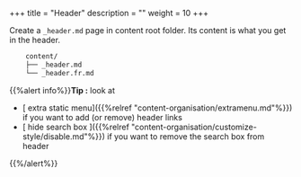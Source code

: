 +++
title = "Header"
description = ""
weight = 10
+++


Create a `_header.md` page in content root folder. Its content is what you get in the header.

```bash
	content/
	├──	_header.md
	└──	_header.fr.md
```

{{%alert info%}}**Tip :** look at 
* [ extra static menu]({{%relref "content-organisation/extramenu.md"%}}) if you want to add (or remove) header links
* [ hide search box ]({{%relref "content-organisation/customize-style/disable.md"%}}) if you want to remove the search box from header

{{%/alert%}}